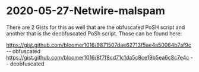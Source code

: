# 2020-05-27-Netwire-malspam

There are 2 Gists for this as well that are the obfuscated PoSH script and another that is the deobfuscated PoSh script. Those can be found here:

https://gist.github.com/bloomer1016/9871507dae62713f5ae4a50064b7af9c -- obfuscated
https://gist.github.com/bloomer1016/8f7f8cd71c1da5c8ce19b5ea6c8c7e4c -- deobfuscated
